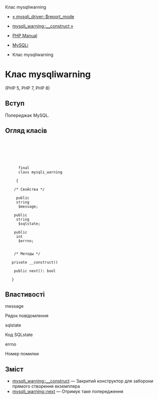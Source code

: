 Клас mysqliwarning

-   [« mysqli\_driver::$report\_mode](mysqli-driver.report-mode.html)
    
-   [mysqli\_warning::\_\_construct »](mysqli-warning.construct.html)
    
-   [PHP Manual](index.html)
    
-   [MySQLi](book.mysqli.html)
    
-   Клас mysqliwarning
    

# Клас mysqliwarning

(PHP 5, PHP 7, PHP 8)

## Вступ

Попереджає MySQL.

## Огляд класів

```classsynopsis

     
    

    
     
      final
      class mysqli_warning
     
     {

    /* Свойства */
    
     public
     string
      $message;

    public
     string
      $sqlstate;

    public
     int
      $errno;


    /* Методы */
    
   private __construct()

    public next(): bool

   }
```

## Властивості

message

Рядок повідомлення

sqlstate

Код SQLstate

errno

Номер помилки

## Зміст

-   [mysqli\_warning::\_\_construct](mysqli-warning.construct.html) — Закритий конструктор для заборони прямого створення екземпляра
-   [mysqli\_warning::next](mysqli-warning.next.html) — Отримує таке попередження